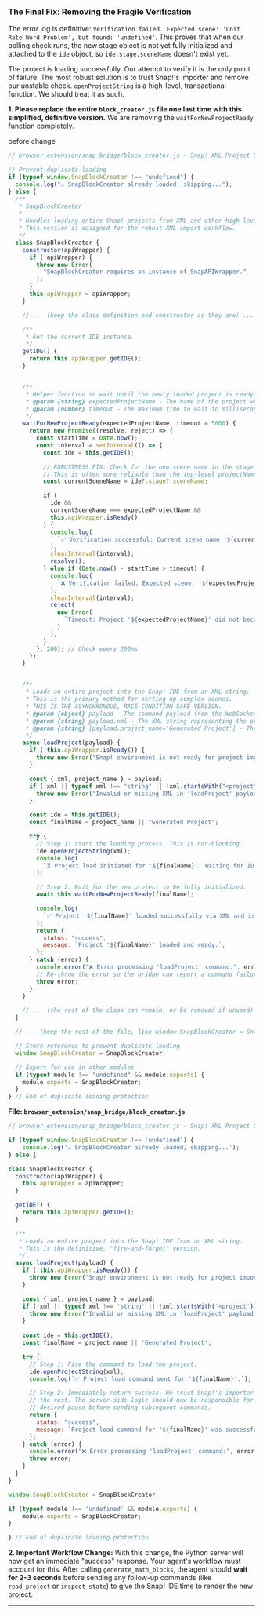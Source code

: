 

### The Final Fix: Removing the Fragile Verification

The error log is definitive: `Verification failed. Expected scene: 'Unit Rate Word Problem', but found: 'undefined'`. This proves that when our polling check runs, the new stage object is not yet fully initialized and attached to the `ide` object, so `ide.stage.sceneName` doesn't exist yet.

The project *is* loading successfully. Our attempt to verify it is the only point of failure. The most robust solution is to trust Snap!'s importer and remove our unstable check. `openProjectString` is a high-level, transactional function. We should treat it as such.

**1. Please replace the entire `block_creator.js` file one last time with this simplified, definitive version.** We are removing the `waitForNewProjectReady` function completely.

before change
```js
// browser_extension/snap_bridge/block_creator.js - Snap! XML Project Loader

// Prevent duplicate loading
if (typeof window.SnapBlockCreator !== "undefined") {
  console.log("⚠️ SnapBlockCreator already loaded, skipping...");
} else {
  /**
   * SnapBlockCreator
   *
   * Handles loading entire Snap! projects from XML and other high-level commands.
   * This version is designed for the robust XML import workflow.
   */
  class SnapBlockCreator {
    constructor(apiWrapper) {
      if (!apiWrapper) {
        throw new Error(
          "SnapBlockCreator requires an instance of SnapAPIWrapper."
        );
      }
      this.apiWrapper = apiWrapper;
    }

    // ... (keep the class definition and constructor as they are) ...

    /**
     * Get the current IDE instance.
     */
    getIDE() {
      return this.apiWrapper.getIDE();
    }


    /**
     * Helper function to wait until the newly loaded project is ready.
     * @param {string} expectedProjectName - The name of the project we expect to see.
     * @param {number} timeout - The maximum time to wait in milliseconds.
     */
    waitForNewProjectReady(expectedProjectName, timeout = 5000) {
      return new Promise((resolve, reject) => {
        const startTime = Date.now();
        const interval = setInterval(() => {
          const ide = this.getIDE();

          // ROBUSTNESS FIX: Check for the new scene name in the stage's scenes collection.
          // This is often more reliable than the top-level projectName property immediately after a load.
          const currentSceneName = ide?.stage?.sceneName;

          if (
            ide &&
            currentSceneName === expectedProjectName &&
            this.apiWrapper.isReady()
          ) {
            console.log(
              `✅ Verification successful: Current scene name '${currentSceneName}' matches expected '${expectedProjectName}'.`
            );
            clearInterval(interval);
            resolve();
          } else if (Date.now() - startTime > timeout) {
            console.log(
              `❌ Verification failed. Expected scene: '${expectedProjectName}', but found: '${currentSceneName}'.`
            );
            clearInterval(interval);
            reject(
              new Error(
                `Timeout: Project '${expectedProjectName}' did not become ready in time.`
              )
            );
          }
        }, 200); // Check every 200ms
      });
    }


    /**
     * Loads an entire project into the Snap! IDE from an XML string.
     * This is the primary method for setting up complex scenes.
     * THIS IS THE ASYNCHRONOUS, RACE-CONDITION-SAFE VERSION.
     * @param {object} payload - The command payload from the WebSocket.
     * @param {string} payload.xml - The XML string representing the project.
     * @param {string} [payload.project_name='Generated Project'] - The expected name of the project.
     */
    async loadProject(payload) {
      if (!this.apiWrapper.isReady()) {
        throw new Error("Snap! environment is not ready for project import.");
      }

      const { xml, project_name } = payload;
      if (!xml || typeof xml !== "string" || !xml.startsWith("<project")) {
        throw new Error("Invalid or missing XML in 'loadProject' payload.");
      }

      const ide = this.getIDE();
      const finalName = project_name || "Generated Project";

      try {
        // Step 1: Start the loading process. This is non-blocking.
        ide.openProjectString(xml);
        console.log(
          `⏳ Project load initiated for '${finalName}'. Waiting for IDE to become ready...`
        );

        // Step 2: Wait for the new project to be fully initialized.
        await this.waitForNewProjectReady(finalName);

        console.log(
          `✅ Project '${finalName}' loaded successfully via XML and is ready.`
        );
        return {
          status: "success",
          message: `Project '${finalName}' loaded and ready.`,
        };
      } catch (error) {
        console.error("❌ Error processing 'loadProject' command:", error);
        // Re-throw the error so the bridge can report a command failure.
        throw error;
      }
    }

    // ... (the rest of the class can remain, or be removed if unused) ...
  }

  // ... (keep the rest of the file, like window.SnapBlockCreator = SnapBlockCreator;, etc.) ...

  // Store reference to prevent duplicate loading
  window.SnapBlockCreator = SnapBlockCreator;

  // Export for use in other modules
  if (typeof module !== "undefined" && module.exports) {
    module.exports = SnapBlockCreator;
  }
} // End of duplicate loading protection

```




**File: `browser_extension/snap_bridge/block_creator.js`**
```javascript
// browser_extension/snap_bridge/block_creator.js - Snap! XML Project Loader

if (typeof window.SnapBlockCreator !== 'undefined') {
    console.log('⚠️ SnapBlockCreator already loaded, skipping...');
} else {

class SnapBlockCreator {
  constructor(apiWrapper) {
    this.apiWrapper = apiWrapper;
  }

  getIDE() {
    return this.apiWrapper.getIDE();
  }

  /**
   * Loads an entire project into the Snap! IDE from an XML string.
   * This is the definitive, "fire-and-forget" version.
   */
  async loadProject(payload) {
    if (!this.apiWrapper.isReady()) {
      throw new Error("Snap! environment is not ready for project import.");
    }

    const { xml, project_name } = payload;
    if (!xml || typeof xml !== 'string' || !xml.startsWith('<project')) {
      throw new Error("Invalid or missing XML in 'loadProject' payload.");
    }
    
    const ide = this.getIDE();
    const finalName = project_name || 'Generated Project';

    try {
      // Step 1: Fire the command to load the project.
      ide.openProjectString(xml);
      console.log(`✅ Project load command sent for '${finalName}'.`);

      // Step 2: Immediately return success. We trust Snap!'s importer to handle
      // the rest. The server-side logic should now be responsible for any
      // desired pause before sending subsequent commands.
      return {
        status: "success",
        message: `Project load command for '${finalName}' was successfully sent.`,
      };
    } catch (error) {
      console.error("❌ Error processing 'loadProject' command:", error);
      throw error;
    }
  }
}

window.SnapBlockCreator = SnapBlockCreator;

if (typeof module !== 'undefined' && module.exports) {
    module.exports = SnapBlockCreator;
}

} // End of duplicate loading protection
```

**2. Important Workflow Change:**
With this change, the Python server will now get an immediate "success" response. Your agent's workflow must account for this. After calling `generate_math_blocks`, the agent should **wait for 2-3 seconds** before sending any follow-up commands (like `read_project` or `inspect_state`) to give the Snap! IDE time to render the new project.

---
